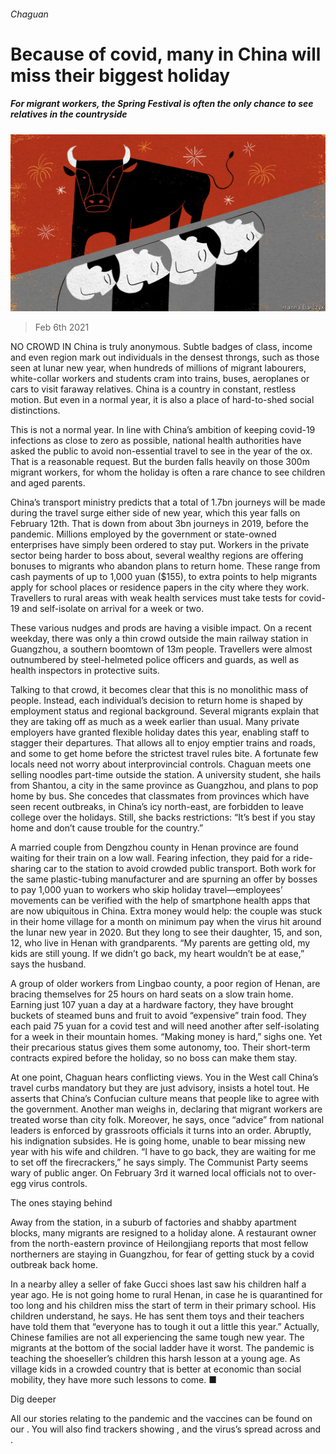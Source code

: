 ###### Chaguan

# Because of covid, many in China will miss their biggest holiday 

##### For migrant workers, the Spring Festival is often the only chance to see relatives in the countryside 

![image](images/20210206_CND000_0.jpg) 

> Feb 6th 2021 


NO CROWD IN China is truly anonymous. Subtle badges of class, income and even region mark out individuals in the densest throngs, such as those seen at lunar new year, when hundreds of millions of migrant labourers, white-collar workers and students cram into trains, buses, aeroplanes or cars to visit faraway relatives. China is a country in constant, restless motion. But even in a normal year, it is also a place of hard-to-shed social distinctions.


This is not a normal year. In line with China’s ambition of keeping covid-19 infections as close to zero as possible, national health authorities have asked the public to avoid non-essential travel to see in the year of the ox. That is a reasonable request. But the burden falls heavily on those 300m migrant workers, for whom the holiday is often a rare chance to see children and aged parents.



China’s transport ministry predicts that a total of 1.7bn journeys will be made during the travel surge either side of new year, which this year falls on February 12th. That is down from about 3bn journeys in 2019, before the pandemic. Millions employed by the government or state-owned enterprises have simply been ordered to stay put. Workers in the private sector being harder to boss about, several wealthy regions are offering bonuses to migrants who abandon plans to return home. These range from cash payments of up to 1,000 yuan ($155), to extra points to help migrants apply for school places or residence papers in the city where they work. Travellers to rural areas with weak health services must take tests for covid-19 and self-isolate on arrival for a week or two.


These various nudges and prods are having a visible impact. On a recent weekday, there was only a thin crowd outside the main railway station in Guangzhou, a southern boomtown of 13m people. Travellers were almost outnumbered by steel-helmeted police officers and guards, as well as health inspectors in protective suits.


Talking to that crowd, it becomes clear that this is no monolithic mass of people. Instead, each individual’s decision to return home is shaped by employment status and regional background. Several migrants explain that they are taking off as much as a week earlier than usual. Many private employers have granted flexible holiday dates this year, enabling staff to stagger their departures. That allows all to enjoy emptier trains and roads, and some to get home before the strictest travel rules bite. A fortunate few locals need not worry about interprovincial controls. Chaguan meets one selling noodles part-time outside the station. A university student, she hails from Shantou, a city in the same province as Guangzhou, and plans to pop home by bus. She concedes that classmates from provinces which have seen recent outbreaks, in China’s icy north-east, are forbidden to leave college over the holidays. Still, she backs restrictions: “It’s best if you stay home and don’t cause trouble for the country.”


A married couple from Dengzhou county in Henan province are found waiting for their train on a low wall. Fearing infection, they paid for a ride-sharing car to the station to avoid crowded public transport. Both work for the same plastic-tubing manufacturer and are spurning an offer by bosses to pay 1,000 yuan to workers who skip holiday travel—employees’ movements can be verified with the help of smartphone health apps that are now ubiquitous in China. Extra money would help: the couple was stuck in their home village for a month on minimum pay when the virus hit around the lunar new year in 2020. But they long to see their daughter, 15, and son, 12, who live in Henan with grandparents. “My parents are getting old, my kids are still young. If we didn’t go back, my heart wouldn’t be at ease,” says the husband.


A group of older workers from Lingbao county, a poor region of Henan, are bracing themselves for 25 hours on hard seats on a slow train home. Earning just 107 yuan a day at a hardware factory, they have brought buckets of steamed buns and fruit to avoid “expensive” train food. They each paid 75 yuan for a covid test and will need another after self-isolating for a week in their mountain homes. “Making money is hard,” sighs one. Yet their precarious status gives them some autonomy, too. Their short-term contracts expired before the holiday, so no boss can make them stay.


At one point, Chaguan hears conflicting views. You in the West call China’s travel curbs mandatory but they are just advisory, insists a hotel tout. He asserts that China’s Confucian culture means that people like to agree with the government. Another man weighs in, declaring that migrant workers are treated worse than city folk. Moreover, he says, once “advice” from national leaders is enforced by grassroots officials it turns into an order. Abruptly, his indignation subsides. He is going home, unable to bear missing new year with his wife and children. “I have to go back, they are waiting for me to set off the firecrackers,” he says simply. The Communist Party seems wary of public anger. On February 3rd it warned local officials not to over-egg virus controls.

The ones staying behind


Away from the station, in a suburb of factories and shabby apartment blocks, many migrants are resigned to a holiday alone. A restaurant owner from the north-eastern province of Heilongjiang reports that most fellow northerners are staying in Guangzhou, for fear of getting stuck by a covid outbreak back home.


In a nearby alley a seller of fake Gucci shoes last saw his children half a year ago. He is not going home to rural Henan, in case he is quarantined for too long and his children miss the start of term in their primary school. His children understand, he says. He has sent them toys and their teachers have told them that “everyone has to tough it out a little this year.” Actually, Chinese families are not all experiencing the same tough new year. The migrants at the bottom of the social ladder have it worst. The pandemic is teaching the shoeseller’s children this harsh lesson at a young age. As village kids in a crowded country that is better at economic than social mobility, they have more such lessons to come. ■


Dig deeper


All our stories relating to the pandemic and the vaccines can be found on our . You will also find trackers showing ,  and the virus’s spread across  and .

